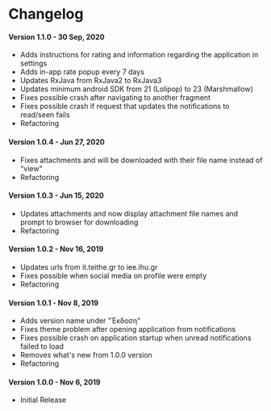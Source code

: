 # Changelog

#### Version 1.1.0 - 30 Sep, 2020

- Adds instructions for rating and information regarding the application in settings
- Adds in-app rate popup every 7 days
- Updates RxJava from RxJava2 to RxJava3
- Updates minimum android SDK from 21 (Lolipop) to 23 (Marshmallow)
- Fixes possible crash after navigating to another fragment
- Fixes possible crash if request that updates the notifications to read/seen fails
- Refactoring

#### Version 1.0.4 - Jun 27, 2020

- Fixes attachments and will be downloaded with their file name instead of "view"
- Refactoring

#### Version 1.0.3 - Jun 15, 2020

- Updates attachments and now display attachment file names and prompt to browser for downloading
- Refactoring

#### Version 1.0.2 - Nov 16, 2019

- Updates urls from it.teithe.gr to iee.ihu.gr
- Fixes possible when social media on profile were empty
- Refactoring

#### Version 1.0.1 - Nov 8, 2019

- Adds version name under "Έκδοση"
- Fixes theme problem after opening application from notifications
- Fixes possible crash on application startup when unread notifications failed to load
- Removes what's new from 1.0.0 version
- Refactoring

#### Version 1.0.0 - Nov 6, 2019

- Initial Release
